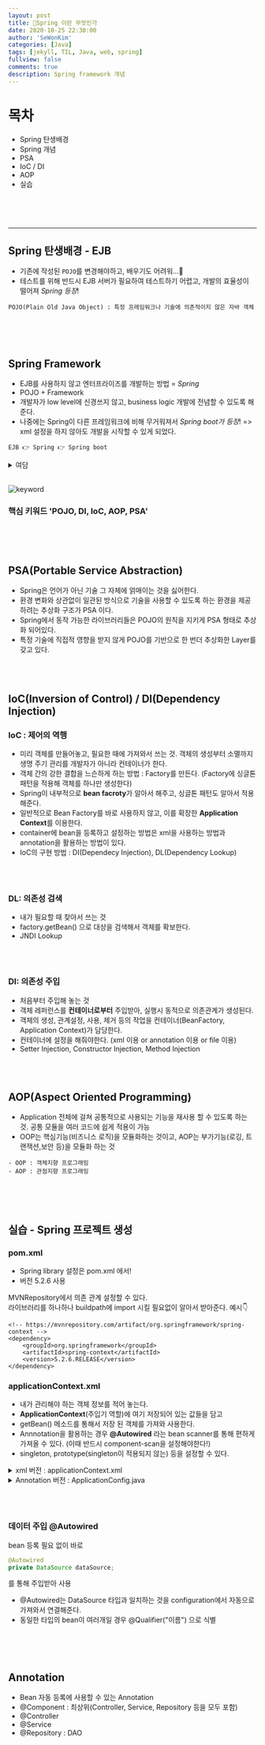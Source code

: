 ```yaml
---
layout: post
title: 🥞Spring 이란 무엇인가
date: 2020-10-25 22:30:00
author: 'SeWonKim'
categories: [Java]
tags: [jekyll, TIL, Java, web, spring]
fullview: false
comments: true
description: Spring framework 개념
---
```


# 목차

- Spring 탄생배경
- Spring 개념
- PSA
- IoC / DI
- AOP
- 실습

&nbsp;  
&nbsp;  
&nbsp;

---

## Spring 탄생배경 - EJB

- 기존에 작성된 `POJO`를 변경해야하고, 배우기도 어려워...😤
- 테스트를 위해 반드시 EJB 서버가 필요하여 테스트하기 어렵고, 개발의 효율성이 떨어져 _Spring 등장_!

```
POJO(Plain Old Java Object) : 특정 프레임워크나 기술에 의존적이지 않은 자바 객체
```

&nbsp;  
&nbsp;  
&nbsp;

## Spring Framework

- EJB를 사용하지 않고 엔터프라이즈를 개발하는 방법 = _Spring_
- POJO + Framework
- 개발자가 low level에 신경쓰지 않고, business logic 개발에 전념할 수 있도록 해준다.
- 나중에는 Spring이 다른 프레임워크에 비해 무거워져서 _Spring boot가 등장_! => xml 설정을 하지 않아도 개발을 시작할 수 있게 되었다.

```
EJB 👉 Spring 👉 Spring boot
```

<details>
<summary>여담</summary>
<div markdown="1">

- Rod Johnson 씨가 만드셨다. Spring이 왜 Spring이냐면 겨울이 끝나고 봄이 왔다는 뜻으로 지었다고한다. 가슴이 웅장해진다...
- 전자정부 프레임워크라서 한국 회사에서 매우 많이 사용한다.
- java는 정적 타입 언어이고, JVM위에서 컴파일 되고(인터프리터보다 컴파일러가 훨씬 빠르다고 한다), 검증된 라이브러리들이 많이 때문에 많은 기업에서 사용한다.

</div>
</details>
&nbsp;  
&nbsp;  
&nbsp;

![keyword](https://t1.daumcdn.net/cfile/tistory/2562463D54E6C49826)

### 핵심 키워드 'POJO, DI, IoC, AOP, PSA'

&nbsp;  
&nbsp;  
&nbsp;

## PSA(Portable Service Abstraction)

- Spring은 언어가 아닌 기술 그 자체에 얽매이는 것을 싫어한다.
- 환경 변화와 상관없이 일관된 방식으로 기술을 사용할 수 있도록 하는 환경을 제공하려는 추상화 구조가 PSA 이다.
- Spring에서 동작 가능한 라이브러리들은 POJO의 원칙을 지키게 PSA 형태로 추상화 되어있다.
- 특정 기술에 직접적 영향을 받지 않게 POJO를 기반으로 한 번더 추상화한 Layer를 갖고 있다.

&nbsp;  
&nbsp;

## IoC(Inversion of Control) / DI(Dependency Injection)

### IoC : 제어의 역행

- 미리 객체를 만들어놓고, 필요한 때에 가져와서 쓰는 것. 객체의 생성부터 소멸까지 생명 주기 관리를 개발자가 아니라 컨테이너가 한다.
- 객체 간의 강한 결합을 느슨하게 하는 방법 : Factory를 만든다. (Factory에 싱글톤 패턴을 적용해 객체를 하나만 생성한다)
- Spring이 내부적으로 **bean facroty**가 알아서 해주고, 싱글톤 패턴도 알아서 적용해준다.
- 일반적으로 Bean Factory를 바로 사용하지 않고, 이를 확장한 **Application Context**를 이용한다.
- container에 bean을 등록하고 설정하는 방법은 xml을 사용하는 방법과 annotation을 활용하는 방법이 있다.
- IoC의 구현 방법 : DI(Dependecy Injection), DL(Dependency Lookup)

&nbsp;  
&nbsp;

### DL: 의존성 검색

- 내가 필요할 때 찾아서 쓰는 것
- factory.getBean() 으로 대상을 검색해서 객체를 확보한다.
- JNDI Lookup

&nbsp;  
&nbsp;

### DI: 의존성 주입

- 처음부터 주입해 놓는 것
- 객체 레퍼런스를 **컨테이너로부터** 주입받아, 실행시 동적으로 의존관계가 생성된다.
- 객체의 생성, 관계설정, 사용, 제거 등의 작업을 컨테이너(BeanFactory, Application Context)가 담당한다.
- 컨테이너에 설정을 해줘야한다. (xml 이용 or annotation 이용 or file 이용)
- Setter Injection, Constructor Injection, Method Injection

&nbsp;  
&nbsp;

## AOP(Aspect Oriented Programming)

- Application 전체에 걸쳐 공통적으로 사용되는 기능을 재사용 할 수 있도록 하는 것. 공통 모듈을 여러 코드에 쉽게 적용이 가능
- OOP는 핵심기능(비즈니스 로직)을 모듈화하는 것이고, AOP는 부가기능(로깅, 트랜잭션,보안 등)을 모듈화 하는 것

```
- OOP : 객체지향 프로그래밍
- AOP : 관점지향 프로그래밍
```

&nbsp;  
&nbsp;  
&nbsp;

## 실습 - Spring 프로젝트 생성

### pom.xml

- Spring library 설정은 pom.xml 에서!
- 버전 5.2.6 사용

MVNRepository에서 의존 관계 설정할 수 있다.  
라이브러리를 하나하나 buildpath에 import 시킬 필요없이 알아서 받아준다. 예시👇

```
<!-- https://mvnrepository.com/artifact/org.springframework/spring-context -->
<dependency>
    <groupId>org.springframework</groupId>
    <artifactId>spring-context</artifactId>
    <version>5.2.6.RELEASE</version>
</dependency>
```

### applicationContext.xml

- 내가 관리해야 하는 객체 정보를 적어 놓는다.
- **ApplicationContext**(주입기 역할)에 여기 저장되어 있는 값들을 담고
- getBean() 메소드를 통해서 저장 된 객체를 가져와 사용한다.
- Annnotation을 활용하는 경우 **@Autowired** 라는 bean scanner를 통해 편하게 가져올 수 있다. (이때 반드시 component-scan을 설정해야한다!)
- singleton, prototype(singleton이 적용되지 않는) 등을 설정할 수 있다.

<details>
<summary>xml 버전 : applicationContext.xml</summary>
<div markdown="1">

```xml
<?xml version="1.0" encoding="UTF-8"?>
<beans xmlns="http://www.springframework.org/schema/beans"
	xmlns:xsi="http://www.w3.org/2001/XMLSchema-instance"
	xsi:schemaLocation="http://www.springframework.org/schema/beans http://www.springframework.org/schema/beans/spring-beans.xsd">

// db와 연결
	<bean id="ds" class="org.springframework.jdbc.datasource.SimpleDriverDataSource">
		<property name="driverClass" value="com.mysql.cj.jdbc.Driver"/>
		<property name="url" value="jdbc:mysql://127.0.0.1:3306/ssafyweb?serverTimezone=UTC&amp;useUniCode=yes&amp;characterEncoding=UTF-8"/>
		<property name="username" value="ssafy"/>
		<property name="password" value="ssafy"/>
	</bean>

// instance 생성

    // DAO는 ds 가 필요하고
	<bean id="gbDao" class="com.ssafy.model.dao.GuestBookDaoImpl">
		<property name="dataSource" ref="ds"/>  // 1. 프로퍼티로 주입하는 방법
        <constructor-arg reg="ds" />            // 2. 생성자로 주입하는 방법 (택 1)
	</bean>
	<bean id="lDao" class="com.ssafy.model.dao.LoginDaoImpl">
		<property name="dataSource" ref="ds"/>
	</bean>

    // Service는 DAO가 필요하다 (ref 확인!)
	<bean id="gbService" class="com.ssafy.model.service.GuestBookServiceImpl">
		<property name="guestBookDao" ref="gbDao"/>
	</bean>
	<bean id="lService" class="com.ssafy.model.service.LoginServiceImpl">
		<property name="loginDao" ref="lDao"/>
	</bean>

</beans>
```

</div>
</details>

<details>
<summary>Annotation 버전 : ApplicationConfig.java</summary>
<div markdown="1">

```java
package com.ssafy.configuration;

import javax.sql.DataSource;

import org.springframework.context.annotation.Bean;
import org.springframework.context.annotation.ComponentScan;
import org.springframework.context.annotation.Configuration;
import org.springframework.jdbc.datasource.SimpleDriverDataSource;

@Configuration
@ComponentScan(basePackages = {"com.ssafy"})
public class ApplicationConfig {

	@Bean
	public DataSource dataSource() {
		SimpleDriverDataSource ds = new SimpleDriverDataSource();
		ds.setDriverClass(com.mysql.cj.jdbc.Driver.class);
		ds.setUrl("jdbc:mysql://127.0.0.1:3306/ssafyweb?serverTimezone=UTC&useUniCode=yes&characterEncoding=UTF-8");
		ds.setUsername("ssafy");
		ds.setPassword("ssafy");
		return ds;
	}

}
```

</div>
</details>

&nbsp;  
&nbsp;

### 데이터 주입 @Autowired

bean 등록 필요 없이 바로

```java
@Autowired
private DataSource dataSource;
```

를 통해 주입받아 사용

- @Autowired는 DataSource 타입과 일치하는 것을 configuration에서 자동으로 가져와서 연결해준다.
- 동일한 타입의 bean이 여러개일 경우 @Qualifier("이름") 으로 식별

&nbsp;  
&nbsp;  
&nbsp;

## Annotation

- Bean 자동 등록에 사용할 수 있는 Annotation
- @Component : 최상위(Controller, Service, Repository 등을 모두 포함)
- @Controller
- @Service
- @Repository : DAO
